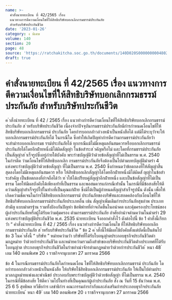 ```yaml
---
name: >-
  คำสั่งนายทะเบียน ที่ 42/2565 เรื่อง
  แนวทางการตีความเงื่อนไขที่ให้สิทธิบริษัทบอกเลิกกรมธรรม์ประกันภัย
  สำหรับบริษัทประกันชีวิต
date: '2023-01-26'
category: ง พิเศษ
volume: 140
section: 20
page: 48
source: 'https://ratchakitcha.soc.go.th/documents/140D020S0000000004802.pdf'
draft: true
---
```


# คำสั่งนายทะเบียน ที่ 42/2565 เรื่อง แนวทางการตีความเงื่อนไขที่ให้สิทธิบริษัทบอกเลิกกรมธรรม์ประกันภัย สำหรับบริษัทประกันชีวิต

ค ําสั่งนํายทะเบียน ที่ 42 / 2565 เรื่อง แนวทํางกํารตีควํามเงื่อนไขที่ให้สิทธิบริษัทบอกเลิกกรมธรรม์ประกันภัย ส ําหรับบริษัทประกันชีวิต เนื่องจํากปัจจุบันกรมธรรม์ประกันภัยมีกํารกําหนดเงื่อนไขที่ให้สิทธิบริษัทบอกเลิกกรมธรรม์ ประกันภัย โดยกํารบอกกล่ําวล่วงหน้ําเป็นหนังสือได้ แต่มิได้ระบุว่ําจะให้บอกเลิกกรมธรรม์ประกันภัยได้ ในกรณีใด ซึ่งทําให้เกิดปัญหํากํารตีควํามกรมธรรม์ประกันภัยว่ําจะสํามํารถบอกเลิกกรมธ รรม์ประกันภัยได้ ทุกกรณีแม้ไม่มีเหตุผลอันสมควรหรือบอกเลิกกรมธรรม์ประกันภัยได้โดยอีกฝ่ํายหนึ่งมิได้ผิดสัญญํา ในข้อสําระส ําคัญหรือไม่ และโดยที่กรมธรรม์ประกันภัยเป็นสัญญําส ําเร็จรูปซึ่งอยู่ภํายใต้บังคับ พระรําชบัญญัติว่ําด้วยข้อสัญญําที่ไม่เป็นธรรม พ.ศ. 2540 ในกํารตีค วํามเงื่อนไขที่ให้สิทธิบอกเลิก กรมธรรม์ประกันภัยจึงต้องเป็นไปตํามบทบัญญัติมําตรํา 4 แห่งพระรําชบัญญัติว่ําด้วยข้อสัญญํา ที่ไม่เป็นธรรม พ.ศ. 2540 ซึ่งกําหนดว่ําข้อตกลงที่ให้สัญญําสิ้นสุดลงโดยไม่มีเหตุผลอันสมควร หรือ ให้สิทธิบอกเลิกสัญญําได้โดยอีกฝ่ํายหนึ่งมิได้ผิดสั ญญําในข้อสําระสําคัญ เป็นข้อตกลงที่อําจถือได้ว่ํา ท ําให้ได้เปรียบคู่สัญญําอีกฝ่ํายหนึ่ง และเป็นข้อสัญญําที่ไม่เป็นธรรม โดยให้มีผลบังคับได้เพียงเท่ําที่เป็นธรรม และพอสมควรแก่กรณีเท่ํานั้น ในกรณีที่มีข้อสงสัยให้ตีควํามสัญญําสําเร็จรูปไปในทํางที่เป็นคุณแก่ฝ่ําย ซึ่งมิได้เป็นผู้กําหนดสัญญําสําเร็จรูปนั้น ดังนั้น เพื่อให้เกิดควํามชัดเจนในกํารใช้สิทธิบอกเลิกกรมธรรม์ ประกันภัยของบริษัทและสอดคล้องกับเงื่อนไขที่ให้สิทธิบริษัทบอกเลิกกรมธรรม์ประกันภัยประเภทอื่น เช่น สัญญําเพิ่มเติมกํารประกันภัยสุขภําพ ประเภทสํามัญ แบบมําตรฐําน รวมทั้งป้องกันปัญหํา ข้อพิพําทที่อําจเกิดขึ้นในอนําคต และคุ้มครองประโยชน์ของผู้เอําประกันภัยหรือผู้ได้รับควํามคุ้มครอง ตํามกรมธรรม์ประกันภัย อําศัยอํานําจตํามควํามในมําตรํา 29 แห่งพระรําชบัญญัติประกันชีวิต พ.ศ. 2535 นํายทะเบียน จึงออกคําสั่งไว้ ดังต่อไปนี้ ข้อ 1 คําสั่งนี้เรียกว่ํา “ คําสั่งนํายทะเบียน ที่ 42 / 2565 เรื่อง แนวทํางกํารตีควํามเงื่อนไข ที่ให้สิทธิบริษัทบอกเลิกกรมธรรม์ประกันภัย ส ําหรับบริษัทประกันชีวิต ” ข้อ 2 ค ําสั่งนี้ให้มีผลใช้บังคับตั้งแต่บัดนี้เป็นต้นไป ข้อ 3 ในค ําสั่งนี้ “ บริษัท ” หมํายควํามว่ํา บริษัทที่ได้รับใบอนุญําตประกอบธุรกิจประกันชีวิตตํามกฎหมําย ว่ําด้วยกํารประกันชีวิต และหมํายควํามรวมถึงสําขําของบริษัทประกันชีวิตต่ํางประเทศที่ได้รับใบอนุญําต ประกอบธุรกิจประกันชีวิตในรําชอําณําจักรตํามกฎหมํายว่ําด้วยกํารประกันชีวิต ้ หนา 48 ่ เลม 140 ตอนพิเศษ 20 ง ราชกิจจานุเบกษา 27 มกราคม 2566

ข้อ 4 ในกรณีกรมธรรม์ประกันภัยใดกําหนดเงื่อน ไขที่ให้สิทธิบริษัทบอกเลิกกรมธรรม์ ประกันภัย โดยกํารบอกกล่ําวล่วงหน้ําเป็นหนังสือ ให้บริษัทใช้สิทธิบอกเลิกกรมธรรม์ประกันภัย ให้เป็นไปตํามประมวลกฎหมํายแพ่งและพําณิชย์ ประกอบกับพระรําชบัญญัติว่ําด้วยข้อสัญญํา ที่ไม่เป็นธรรม พ.ศ. 2540 ในกรณีที่มีข้อสงสัย ให้ตีคว ํามไปในทํางที่เป็นคุณแก่ผู้เอําประกันภัย สั่ง ณ วันที่ 15 ธันวําคม พ.ศ. 25 6 5 สุทธิพล ทวีชัยกําร เลขําธิกําร คณะกรรมกํารกํากับและส่งเสริมกํารประกอบธุรกิจประกันภัย นํายทะเบียน ้ หนา 49 ่ เลม 140 ตอนพิเศษ 20 ง ราชกิจจานุเบกษา 27 มกราคม 2566
